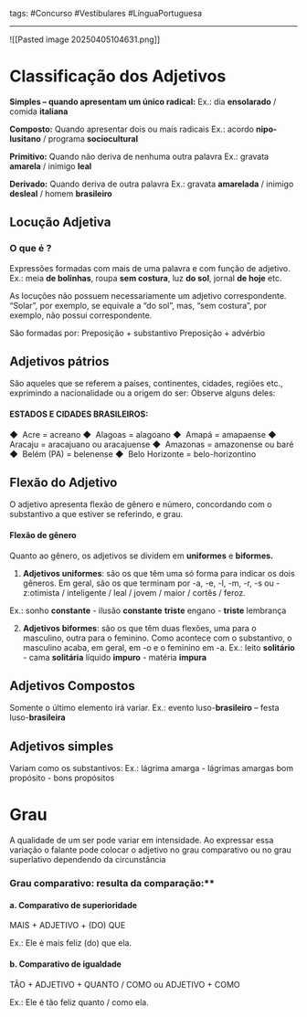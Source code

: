 tags: #Concurso #Vestibulares #LínguaPortuguesa 
___
![[Pasted image 20250405104631.png]]
# Classificação dos Adjetivos
 **Simples – quando apresentam um único radical:**
 Ex.: dia **ensolarado** / comida **italiana**

**Composto:** Quando apresentar dois ou mais radicais
Ex.: acordo **nipo-lusitano** / programa **sociocultural**

**Primitivo:** Quando não deriva de nenhuma outra palavra
Ex.: gravata **amarela** / inimigo **leal**

**Derivado:** Quando deriva de outra palavra
Ex.: gravata **amarelada** / inimigo **desleal** / homem **brasileiro**

## Locução Adjetiva
### O que é ?
Expressões formadas com mais de uma palavra e com função de adjetivo.
Ex.: meia **de bolinhas**, roupa **sem costura**, luz **do sol**, jornal **de hoje** etc.

As locuções não possuem necessariamente um adjetivo correspondente. “Solar”, por exemplo, se equivale a “do sol”, mas, “sem costura”, por exemplo, não possui correspondente.

São formadas por: Preposição + substantivo Preposição + advérbio

## Adjetivos pátrios
São aqueles que se referem a países, continentes, cidades, regiões etc., exprimindo a nacionalidade ou a origem do ser:
Observe alguns deles:

#### ESTADOS E CIDADES BRASILEIROS:

◆  Acre = acreano
◆  Alagoas = alagoano
◆  Amapá = amapaense
◆  Aracaju = aracajuano ou aracajuense
◆  Amazonas = amazonense ou baré
◆  Belém (PA) = belenense
◆  Belo Horizonte = belo-horizontino

## Flexão do Adjetivo
O adjetivo apresenta flexão de gênero e número, concordando com o substantivo a que estiver se referindo, e grau.
#### **Flexão de gênero**

Quanto ao gênero, os adjetivos se dividem em **uniformes** e **biformes.**
1. **Adjetivos uniformes**: são os que têm uma só forma para indicar os dois gêneros. Em geral, são os que terminam por -a, -e, -l, -m, -r, -s ou -z:otimista / inteligente / leal / jovem / maior / cortês / feroz.

Ex.: sonho **constante** - ilusão **constante**
**triste** engano - **triste** lembrança

2. **Adjetivos biformes**: são os que têm duas flexões, uma para o masculino, outra para o feminino. Como acontece com o substantivo, o masculino acaba, em geral, em -o e o feminino em -a.
Ex.: leito **solitário** - cama **solitária**
líquido **impuro** - matéria **impura**

## Adjetivos Compostos
 Somente o último elemento irá variar.
Ex.: evento luso-**brasileiro** – festa luso-**brasileira**
## Adjetivos simples
Variam como os substantivos:
Ex.: lágrima amarga - lágrimas amargas
bom propósito - bons propósitos

# Grau
A qualidade de um ser pode variar em intensidade. Ao expressar essa variação o falante pode colocar o adjetivo no grau comparativo ou no grau superlativo dependendo da circunstância
### Grau comparativo: resulta da comparação:**

#### **a. Comparativo de superioridade**

MAIS + ADJETIVO + (DO) QUE

Ex.: Ele é mais feliz (do) que ela.

#### **b. Comparativo de igualdade**

TÃO + ADJETIVO + QUANTO / COMO ou ADJETIVO + COMO

Ex.: Ele é tão feliz quanto / como ela.

